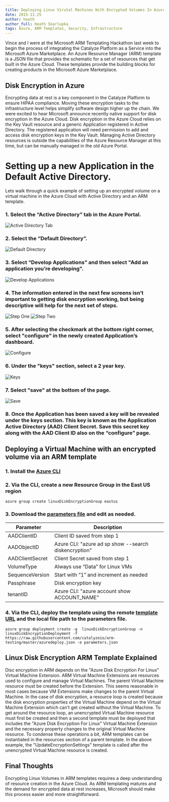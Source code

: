 ```yaml
---
title: Deploying Linux Virutal Machines With Encrypted Volumes In Azure Using ARM Templates
date: 2015-11-25
author: heath
author_full: Heath Skarlupka
tags: Azure, ARM Templates, Security, Infrastructure
---
```


Vince and I were at the Microsoft ARM Templating Hackathon last week to begin the process of integrating the Catalyze Platform as a Service into the Microsoft Azure Marketplace.  An Azure Resource Manager (ARM) template is a JSON file that provides the schematic for a set of resources that get built in the Azure Cloud.  These templates provide the building blocks for creating products in the Microsoft Azure Marketplace.

## Disk Encryption in Azure

Encrypting data at rest is a key component in the Catalyze Platform to ensure HIPAA compliance. Moving these encryption tasks to the infrastructure level helps simplify software design higher up the chain. We were excited to hear Microsoft announce recently native support for disk encryption in the Azure Cloud.  Disk encryption in the Azure Cloud relies on the Key Vault resource and a generic Application registered in Active Directory. The registered application will need permission to add and access disk encryption keys in the Key Vault.  Managing Active Directory resources is outside the capabilities of the Azure Resource Manager at this time, but can be manually managed in the old Azure Portal.

# Setting up a new Application in the Default Active Directory.

Lets walk through a quick example of setting up an encrypted volume on a virtual machine in the Azure Cloud with Active Directory and an ARM template.

### 1. Select the “Active Directory” tab in the Azure Portal.

![Active Directory Tab](/assets/img/posts/azure_1.png)

### 2. Select the “Default Directory”.

![Default Directory](/assets/img/posts/azure_2.png)

### 3. Select “Develop Applications” and then select "Add an application you’re developing".

![Develop Applications](/assets/img/posts/azure_3.png)

### 4. The information entered in the next few screens isn’t important to getting disk encryption working, but being descriptive will help for the next set of steps.

![Step One](/assets/img/posts/azure_4.png)
![Step Two](/assets/img/posts/azure_5.png)

### 5. After selecting the checkmark at the bottom right corner,  select "configure" in the newly created Application’s dashboard.

![Configure](/assets/img/posts/azure_6.png)

### 6. Under the "keys" section, select a 2 year key.

![Keys](/assets/img/posts/azure_7.png)

### 7. Select "save" at the bottom of the page.

![Save](/assets/img/posts/azure_8.png)

### 8. Once the Application has been saved a key will be revealed under the keys section.  This key is known as the Application Active Directory (AAD) Client Secret.  Save this secret key along with the AAD Client ID also on the “configure” page.

## Deploying a Virtual Machine with an encrypted volume via an ARM template

### 1. Install the [Azure CLI](https://azure.microsoft.com/en-us/documentation/articles/xplat-cli-install/)
### 2. Via the CLI, create a new Resource Group in the East US region
```
azure group create linuxDiskEncryptionGroup eastus
```
### 3. Download the [parameters file](https://raw.githubusercontent.com/catalyzeio/arm-testing/master/azuredeploy.parameters.json) and edit as needed.

| Parameter | Description |
|---|---|
| AADClientID | Client ID saved from step 1 |
| AADObjectID | Azure CLI: "azure ad sp show --search diskencryption" |
| AADClientSecret | Client Secret saved from step 1 |
| VolumeType | Always use “Data” for Linux VMs |
| SequenceVersion | Start with “1” and increment as needed |
| Passphrase | Disk encryption key |
| tenantID | Azure CLI: "azure account show ACCOUNT_NAME" |

### 4. Via the CLI, deploy the template using the remote [template URL](https://raw.githubusercontent.com/catalyzeio/arm-testing/master/azuredeploy.json) and the local file path to the parameters file.

```
azure group deployment create -g  linuxDiskEncryptionGroup -n  linuxDiskEncryptionDeployment -f https://raw.githubusercontent.com/catalyzeio/arm-testing/master/azuredeploy.json -e parameters.json
```

## Linux Disk Encryption ARM Template Explained

Disc encryption in ARM depends on the "Azure Disk Encryption For Linux" Virtual Machine Extension.  ARM Virtual Machine Extensions are resources used to configure and manage Virtual Machines.  The parent Virtual Machine resource must be created before the Extension.  This seems reasonable in most cases because VM Extensions make changes to the parent Virtual Machine.  In the case of disk encryption, a resource loop is created because the disk encryption properties of the Virtual Machine depend on the Virtual Machine Extension which can’t get created without the Virtual Machine.  To get around the resource loop, an unencrypted Virtual Machine resource must first be created and then a second template must be deployed that includes the "Azure Disk Encryption For Linux" Virtual Machine Extension and the necessary property changes to the original Virtual Machine resource.  To condense these operations a bit, ARM templates can be instantiated in the resources section of a parent template.  In the above example, the "UpdateEncryptionSettings" template is called after the unencrypted Virtual Machine resource is created.

## Final Thoughts

Encrypting Linux Volumes in ARM templates requires a deep understanding of resource creation in the Azure Cloud.  As ARM templating matures and the demand for encrypted data at rest increases, Microsoft should make this process easier and more straightforward.
